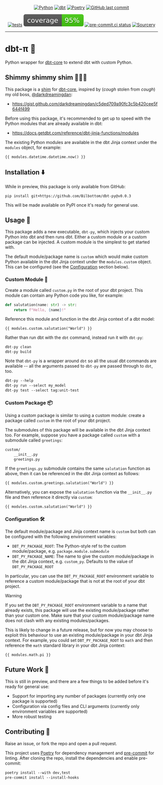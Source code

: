 <div align="center">

[![Python](https://img.shields.io/badge/python-3.11-blue.svg)](https://www.python.org/downloads/release/python-3110/)
[![dbt](https://img.shields.io/badge/dbt-1.5+-blue.svg)](https://github.com/dbt-labs/dbt-core/)
[![Poetry](https://img.shields.io/endpoint?url=https://python-poetry.org/badge/v0.json)](https://python-poetry.org/)
[![GitHub last commit](https://img.shields.io/github/last-commit/Bilbottom/dbt-py)](https://shields.io/badges/git-hub-last-commit)

[![tests](https://github.com/Bilbottom/dbt-py/actions/workflows/tests.yaml/badge.svg)](https://github.com/Bilbottom/dbt-py/actions/workflows/tests.yaml)
[![coverage](coverage.svg)](https://github.com/dbrgn/coverage-badge)
[![pre-commit.ci status](https://results.pre-commit.ci/badge/github/Bilbottom/dbt-py/main.svg)](https://results.pre-commit.ci/latest/github/Bilbottom/dbt-py/main)
[![Sourcery](https://img.shields.io/badge/Sourcery-enabled-brightgreen)](https://sourcery.ai)

</div>

---

# dbt-π 🧬

Python wrapper for [dbt-core](https://github.com/dbt-labs/dbt-core) to extend dbt with custom Python.

## Shimmy shimmy shim 🕺🕺🕺

This package is a [shim](<https://en.wikipedia.org/wiki/Shim_(computing)>) for [dbt-core](https://github.com/dbt-labs/dbt-core), inspired by (_cough_ stolen from _cough_) my old boss, [@darkdreamingdan](https://github.com/darkdreamingdan):

- https://gist.github.com/darkdreamingdan/c5ded709a90fc3c5b420cee5f644f499

Before using this package, it's recommended to get up to speed with the Python modules that are already available in dbt:

- https://docs.getdbt.com/reference/dbt-jinja-functions/modules

The existing Python modules are available in the dbt Jinja context under the `modules` object, for example:

```jinja
{{ modules.datetime.datetime.now() }}
```

## Installation ⬇️

While in preview, this package is only available from GitHub:

```
pip install git+https://github.com/Bilbottom/dbt-py@v0.0.3
```

This will be made available on PyPI once it's ready for general use.

## Usage 📖

This package adds a new executable, `dbt-py`, which injects your custom Python into dbt and then runs dbt. Either a custom module or a custom package can be injected. A custom module is the simplest to get started with.

The default module/package name is `custom` which would make custom Python available in the dbt Jinja context under the `modules.custom` object. This can be configured (see the [Configuration](#configuration-) section below).

### Custom Module 🐍

Create a module called `custom.py` in the root of your dbt project. This module can contain any Python code you like, for example:

```python
def salutation(name: str) -> str:
    return f"Hello, {name}!"
```

Reference this module and function in the dbt Jinja context of a dbt model:

```jinja
{{ modules.custom.salutation("World") }}
```

Rather than run dbt with the `dbt` command, instead run it with `dbt-py`:

```
dbt-py clean
dbt-py build
```

Note that `dbt-py` is a wrapper around `dbt` so all the usual dbt commands are available -- all the arguments passed to `dbt-py` are passed through to `dbt`, too.

```
dbt-py --help
dbt-py run --select my_model
dbt-py test --select tag:unit-test
```

### Custom Package 📦

Using a custom package is similar to using a custom module: create a package called `custom` in the root of your dbt project.

The submodules of this package will be available in the dbt Jinja context too. For example, suppose you have a package called `custom` with a submodule called `greetings`:

```
custom/
    __init__.py
    greetings.py
```

If the `greetings.py` submodule contains the same `salutation` function as above, then it can be referenced in the dbt Jinja context as follows:

```jinja
{{ modules.custom.greetings.salutation("World") }}
```

Alternatively, you can expose the `salutation` function via the `__init__.py` file and then reference it directly via `custom`:

```jinja
{{ modules.custom.salutation("World") }}
```

### Configuration 🛠️

The default module/package and Jinja context name is `custom` but both can be configured with the following environment variables:

- `DBT_PY_PACKAGE_ROOT`: The Python-style ref to the custom module/package, e.g. `package.module.submodule`
- `DBT_PY_PACKAGE_NAME`: The name to give the custom module/package in the dbt Jinja context, e.g. `custom_py`. Defaults to the value of `DBT_PY_PACKAGE_ROOT`

In particular, you can use the `DBT_PY_PACKAGE_ROOT` environment variable to reference a custom module/package that is not at the root of your dbt project.

> [!WARNING]
>
> If you set the `DBT_PY_PACKAGE_ROOT` environment variable to a name that already exists, this package will use the existing module/package rather than your custom one. Make sure that your custom module/package name does not clash with any existing modules/packages.
>
> This is likely to change in a future release, but for now you may choose to exploit this behaviour to use an existing module/package in your dbt Jinja context. For example, you could set `DBT_PY_PACKAGE_ROOT` to `math` and then reference the `math` standard library in your dbt Jinja context:
>
> ```jinja
> {{ modules.math.pi }}
> ```

## Future Work 🚧

This is still in preview, and there are a few things to be added before it's ready for general use:

- Support for importing any number of packages (currently only one package is supported)
- Configuration via config files and CLI arguments (currently only environment variables are supported)
- More robust testing

## Contributing 🤝

Raise an issue, or fork the repo and open a pull request.

This project uses [Poetry](https://python-poetry.org/) for dependency management and [pre-commit](https://pre-commit.com/) for linting. After cloning the repo, install the dependencies and enable pre-commit:

```
poetry install --with dev,test
pre-commit install --install-hooks
```
